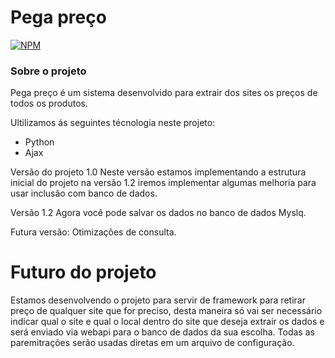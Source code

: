 # Pega preço

[![NPM](https://img.shields.io/npm/l/react)](https://github.com/horanerd/Pega-preco/blob/main/LICENSE)

### Sobre o projeto

Pega preço é um sistema desenvolvido para extrair dos sites os preços de todos os produtos. 

Ultilizamos ás seguintes técnologia neste projeto:

* Python
* Ajax

Versão do projeto 1.0 
Neste versão estamos implementando a estrutura inicial do projeto na versão 1.2 iremos implementar algumas melhoria para usar inclusão com banco de dados.

Versão 1.2 
Agora você pode salvar os dados no banco de dados Myslq.

Futura versão:
Otimizações de consulta.

# Futuro do projeto

Estamos desenvolvendo o projeto para servir de framework para retirar preço de qualquer site que for preciso, desta maneira só vai ser necessário indicar qual o site e qual o local dentro do site que deseja extrair os dados e será enviado via webapi para o banco de dados da sua escolha. Todas as paremitrações serão usadas diretas em um arquivo de configuração.
